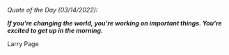 *Quote of the Day (03/14/2022):*

_**If you're changing the world, you're working on important things. You're excited to get up in the morning.**_

Larry Page